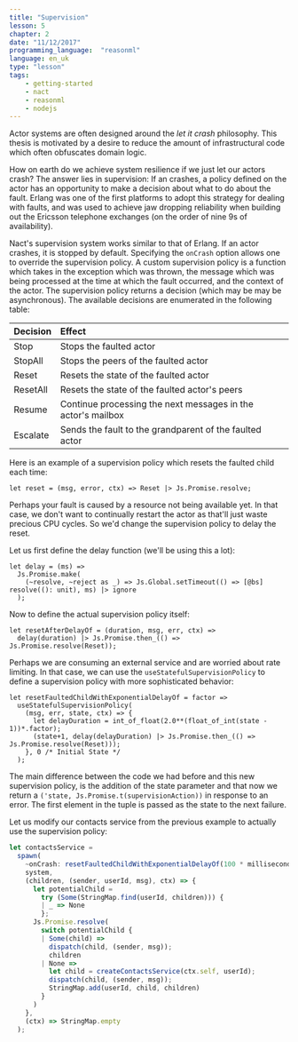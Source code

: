 ```yaml
---
title: "Supervision"
lesson: 5
chapter: 2
date: "11/12/2017"
programming_language:  "reasonml"
language: en_uk
type: "lesson"
tags:
    - getting-started
    - nact
    - reasonml
    - nodejs
---
```

Actor systems are often designed around the *let it crash* philosophy.
This thesis is motivated by a desire to reduce the amount of infrastructural code which often obfuscates domain logic. 

How on earth do we achieve system resilience if we just let our actors crash? The answer lies in supervision: If an crashes, a policy defined on the actor has an opportunity to make a decision about what to do about the fault. Erlang was one of the first platforms to adopt this strategy for dealing with faults, and was used to achieve jaw dropping reliability when building out the Ericsson telephone exchanges (on the order of nine 9s of availability). 

Nact's supervision system works similar to that of Erlang. If an actor crashes, it is stopped by default. Specifying the `onCrash` option allows one to override the supervision policy. A custom supervision policy is a function which takes in the exception which was thrown, the message which was being processed at the time at which the fault occurred, and the context of the actor. The supervision policy returns a decision (which may be may be asynchronous). The available decisions are enumerated in the following table:

<table class='definitions'>
    <thead>
      <tr>
        <th align='left'>Decision</th>
        <th align='left'>Effect</th>
      </tr>
    </thead>
    <tbody>
      <tr>
        <td align='left'>Stop</td>
        <td align='left'>Stops the faulted actor</td>
      </tr>
      <tr>
        <td align='left'>StopAll</td>
        <td align='left'>Stops the peers of the faulted actor</td>
      </tr>
      <tr>
        <td align='left'>Reset</td>
        <td align='left'>Resets the state of the faulted actor</td>
      </tr>
      <tr>
        <td align='left'>ResetAll</td>
        <td align='left'>Resets the state of the faulted actor's peers</td>
      </tr>
      <tr>
        <td align='left'>Resume</td>
        <td align='left'>Continue processing the next messages in the actor's mailbox</td>
      </tr>
      <tr>
        <td align='left'>Escalate</td>
        <td align='left'>Sends the fault to the grandparent of the faulted actor</td>
      </tr>
    </tbody>
  </table>

Here is an example of a supervision policy which resets the faulted child each time:

```reason
let reset = (msg, error, ctx) => Reset |> Js.Promise.resolve;
```

Perhaps your fault is caused by a resource not being available yet. In that case, we don't want to continually restart the actor as that'll just waste precious CPU cycles. So we'd change the supervision policy to delay the reset.

Let us first define the delay function (we'll be using this a lot):

```reason
let delay = (ms) =>
  Js.Promise.make(
    (~resolve, ~reject as _) => Js.Global.setTimeout(() => [@bs] resolve((): unit), ms) |> ignore
  );
``` 

Now to define the actual supervision policy itself: 

```reason
let resetAfterDelayOf = (duration, msg, err, ctx) =>
  delay(duration) |> Js.Promise.then_(() => Js.Promise.resolve(Reset));
```

Perhaps we are consuming an external service and are worried about rate limiting. 
In that case, we can use the `useStatefulSupervisionPolicy` to define a supervision policy with more sophisticated behavior:

```reason
let resetFaultedChildWithExponentialDelayOf = factor => 
  useStatefulSupervisionPolicy(
    (msg, err, state, ctx) => {
      let delayDuration = int_of_float(2.0**(float_of_int(state - 1))*.factor);
      (state+1, delay(delayDuration) |> Js.Promise.then_(() => Js.Promise.resolve(Reset)));      
    }, 0 /* Initial State */
  );
```
The main difference between the code we had before and this new supervision policy, is the addition of the state parameter and
that now we return a `('state, Js.Promise.t(supervisionAction))` in response to an error. 
The first element in the tuple is passed as the state to the next failure.

Let us modify our contacts service from the previous example to actually use the supervision policy:

```js
let contactsService =
  spawn(
    ~onCrash: resetFaultedChildWithExponentialDelayOf(100 * milliseconds)
    system,
    (children, (sender, userId, msg), ctx) => {
      let potentialChild =
        try (Some(StringMap.find(userId, children))) {
        | _ => None
        };
      Js.Promise.resolve(
        switch potentialChild {
        | Some(child) =>
          dispatch(child, (sender, msg));
          children
        | None =>
          let child = createContactsService(ctx.self, userId);
          dispatch(child, (sender, msg));
          StringMap.add(userId, child, children)
        }
      )
    },
    (ctx) => StringMap.empty
  );
```
